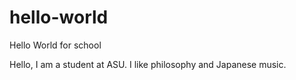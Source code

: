 # hello-world
Hello World for school

Hello, I am a student at ASU. I like philosophy and Japanese music.
